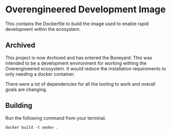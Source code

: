 # Overengineered Development Image

This contains the Dockerfile to build the image used to enable rapid
development within the ecosystem.

## Archived

This project is now Archived and has entered the Boneyard. This was intended to
be a development environment for working withing the Overengineered ecosystem.
It would reduce the installation requirements to only needing a docker
container.

There were a lot of dependencies for all the tooling to work and overall goals
are changing.

## Building

Run the following command from your terminal.

    docker build -t oedev .
